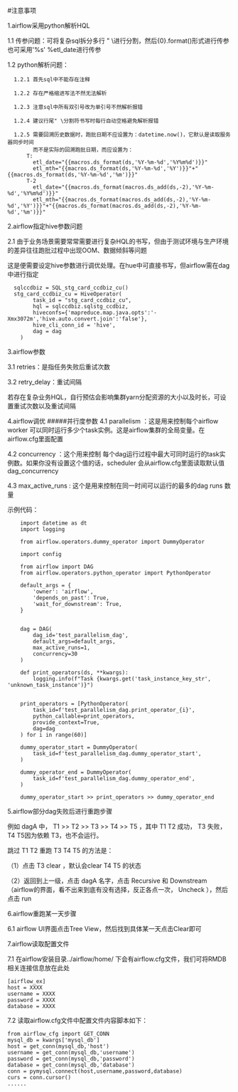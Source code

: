 #注意事项

1.airflow采用python解析HQL

  1.1 传参问题：可将复杂sql拆分多行 " \进行分割，然后{0}.format()形式进行传参
              也可采用'%s' %etl_date进行传参

  1.2 python解析问题：

      1.2.1 首先sql中不能存在注释

      1.2.2 存在严格缩进写法不然无法解析

      1.2.3 注意sql中所有双引号改为单引号不然解析报错

      1.2.4 建议行尾" \分割符书写时每行自动空格避免解析报错
      
      1.2.5 需要回溯历史数据时，跑批日期不应设置为：datetime.now()，它默认是读取服务器同步时间
            而不是实际的回溯跑批日期，而应设置为：
          T:
            etl_date="{{macros.ds_format(ds,'%Y-%m-%d','%Y%m%d')}}"
            etl_mth="{{macros.ds_format(ds,'%Y-%m-%d','%Y')}}"+"{{macros.ds_format(ds,'%Y-%m-%d','%m')}}"
          T-2
            etl_date="{{macros.ds_format(macros.ds_add(ds,-2),'%Y-%m-%d','%Y%m%d')}}"
            etl_mth="{{macros.ds_format(macros.ds_add(ds,-2),'%Y-%m-%d','%Y')}}"+"{{macros.ds_format(macros.ds_add(ds,-2),'%Y-%m-%d','%m')}}"
  
2.airflow指定hive参数问题

  2.1 由于业务场景需要常常需要进行复杂HQL的书写，但由于测试环境与生产环境的差异往往跑批过程中出现OOM、数据倾斜等问题
  
   这是便需要设定hive参数进行调优处理。在hue中可直接书写，但airflow需在dag中进行指定
      
      sqlccdbiz = SQL_stg_card_ccdbiz_cu()
      stg_card_ccdbiz_cu = HiveOperator(
            task_id = "stg_card_ccdbiz_cu",
            hql = sqlccdbiz.sqlstg_ccdbiz,
            hiveconfs={'mapreduce.map.java.opts':'-Xmx3072m','hive.auto.convert.join':'false'},
            hive_cli_conn_id = 'hive',
            dag = dag
      	)
3.airflow参数

  3.1 retries：是指任务失败后重试次数
  
  3.2 retry_delay：重试间隔
  
  若存在复杂业务HQL，自行预估会影响集群yarn分配资源的大小以及时长，可设置重试次数以及重试间隔
  
4.airflow调优
  #####并行度参数
  4.1 parallelism ：这是用来控制每个airflow worker 可以同时运行多少个task实例。这是airflow集群的全局变量。在airflow.cfg里面配置
  
  4.2 concurrency ：这个用来控制 每个dag运行过程中最大可同时运行的task实例数。如果你没有设置这个值的话，scheduler 会从airflow.cfg里面读取默认值 dag_concurrency

  4.3 max_active_runs : 这个是用来控制在同一时间可以运行的最多的dag runs 数量
  
  示例代码：
        
        import datetime as dt
        import logging
        
        from airflow.operators.dummy_operator import DummyOperator
        
        import config
        
        from airflow import DAG
        from airflow.operators.python_operator import PythonOperator
        
        default_args = {
            'owner': 'airflow',
            'depends_on_past': True,
            'wait_for_downstream': True,
        }
        
        
        dag = DAG(
            dag_id='test_parallelism_dag',
            default_args=default_args,
            max_active_runs=1,
            concurrency=30
        )
        
        def print_operators(ds, **kwargs):
            logging.info(f"Task {kwargs.get('task_instance_key_str', 'unknown_task_instance')}")
        
        
        print_operators = [PythonOperator(
            task_id=f'test_parallelism_dag.print_operator_{i}',
            python_callable=print_operators,
            provide_context=True,
            dag=dag
        ) for i in range(60)]
        
        dummy_operator_start = DummyOperator(
            task_id=f'test_parallelism_dag.dummy_operator_start',
        )
        
        dummy_operator_end = DummyOperator(
            task_id=f'test_parallelism_dag.dummy_operator_end',
        )
        
        dummy_operator_start >> print_operators >> dummy_operator_end

5.airflow部分dag失败后进行重跑步骤
  
  例如 dagA 中， T1 >> T2 >> T3 >> T4 >> T5  ，其中 T1 T2 成功， T3 失败， T4  T5因为依赖 T3，也不会运行。
  
  跳过 T1   T2  重跑 T3 T4 T5 的方法是：
  
  （1）点击 T3 clear ，默认会clear T4  T5 的状态
  
  （2）返回到上一级，点击 dagA 名字，点击 Recursive 和 Downstream （airflow的界面，看不出来到底有没有选择，反正各点一次，  Uncheck ），然后点击 run 
  
6.airflow重跑某一天步骤
  
  6.1 airflow UI界面点击Tree View，然后找到具体某一天点击Clear即可
  
7.airflow读取配置文件

  7.1 在airflow安装目录../airflow/home/ 下会有airflow.cfg文件，我们可将RMDB相关连接信息放在此处
  
    [airflow_ex]
    host = XXXX
    username = XXXX
    password = XXXX
    database = XXXX
    
  7.2 读取airflow.cfg文件中配置文件内容脚本如下：
  
    from airflow_cfg import GET_CONN
    mysql_db = kwargs['mysql_db']
    host = get_conn(mysql_db,'host')
    username = get_conn(mysql_db,'username')
    password = get_conn(mysql_db,'password')
    database = get_conn(mysql_db,'database')
    conn = pymysql.connect(host,username,password,database)
    curs = conn.cursor()
    ......
    